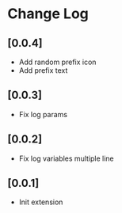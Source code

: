 # Change Log

## [0.0.4]

- Add random prefix icon
- Add prefix text

## [0.0.3]

- Fix log params

## [0.0.2]

- Fix log variables multiple line

## [0.0.1]

- Init extension
